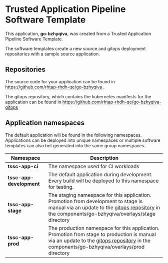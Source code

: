 # Trusted Application Pipeline Software Template

This application, **go-bzhyqiva**, was created from a Trusted Application Pipeline Software Template.

The software templates create a new source and gitops deployment repositories with a sample source application. 

## Repositories

The source code for your application can be found in [https://github.com/rhtap-rhdh-qe/go-bzhyqiva ](https://github.com/rhtap-rhdh-qe/go-bzhyqiva ).
 
The gitops repository, which contains the kubernetes manifests for the application can be found in 
[https://github.com/rhtap-rhdh-qe/go-bzhyqiva-gitops ](https://github.com/rhtap-rhdh-qe/go-bzhyqiva-gitops ) 

## Application namespaces 

The default application will be found in the following namespaces. Applications can be deployed into unique namespaces or multiple software templates can also bet generated into the same group namespaces.  

|  Namespace   |  Description   |  
| -------- | -------- |
| **tssc-app-ci** | The namespace used for CI workloads |
| **tssc-app-development** | The default application during development. Every build will be deployed to this namespace for testing. |
| **tssc-app-stage** | The staging namespace for this application. Promotion from development to stage is manual via an update to the [gitops repository](https://github.com/rhtap-rhdh-qe/go-bzhyqiva-gitops ) in the components/go-bzhyqiva/overlays/stage directory |
| **tssc-app-prod** | The production namespace for this application. Promotion from stage to production is manual via an update to the [gitops repository](https://github.com/rhtap-rhdh-qe/go-bzhyqiva-gitops ) in the components/go-bzhyqiva/overlays/prod directory |